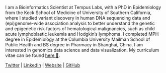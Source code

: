 I am a Bioinformatics Scientist at Tempus Labs, with a PhD in Epidemiology from the Keck School of Medicine of University of Southern California, where I studied variant discovery in human DNA sequencing data and (epi)genome-wide association analysis to better understand the genetic and epigenetic risk factors of hematological malignancies, such as child acute lymphoblastic leukemia and Hodgkin’s lymphoma. I completed MPH degree in Epidemiology at the Columbia University Mailman School of Public Health and BS degree in Pharmacy in Shanghai, China. I am interested in genomics data science and data visualization. My curriculum vitae can be found [here :open_file_folder:](https://xukeren.rbind.io/cv/cv.pdf).  
 
[Twitter](https://twitter.com/kerenxuepi) | [LinkedIn](https://www.linkedin.com/in/kerenxu/) | [Website](https://xukeren.rbind.io/) | [GitHub](https://github.com/XUKEREN)

